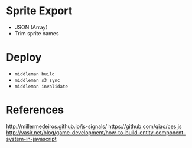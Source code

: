 
# Sprite Export

- JSON (Array)
- Trim sprite names

# Deploy
- `middleman build`
- `middleman s3_sync`
- `middleman invalidate`

# References

http://millermedeiros.github.io/js-signals/
https://github.com/qiao/ces.js
http://vasir.net/blog/game-development/how-to-build-entity-component-system-in-javascript
